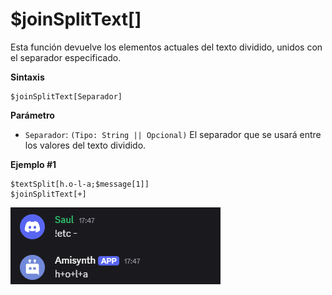 
# $joinSplitText[]

Esta función devuelve los elementos actuales del texto dividido, unidos con el separador especificado.  

**Sintaxis**
```plaintext
$joinSplitText[Separador]
```  

**Parámetro**  

- `Separador`: `(Tipo: String || Opcional)` El separador que se usará entre los valores del texto dividido.  


**Ejemplo #1** 
```plaintext
$textSplit[h.o-l-a;$message[1]]
$joinSplitText[+]
```
![alt text](image-33.png)